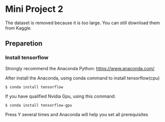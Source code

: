 # Mini Project 2

The dataset is removed because it is too large. You can still download them from Kaggle.

## Preparetion

### Install tensorflow
Strongly recommend the Anaconda Python:
https://www.anaconda.com/

After install the Anaconda, using conda command to install tensorflow(cpu)
```
$ conda install tensorflow
```
If you have qualified Nvidia Gpu, using this command:
```
$ conda install tensorflow-gpu
```
Press Y several times and Anaconda will help you set all prerequisites
